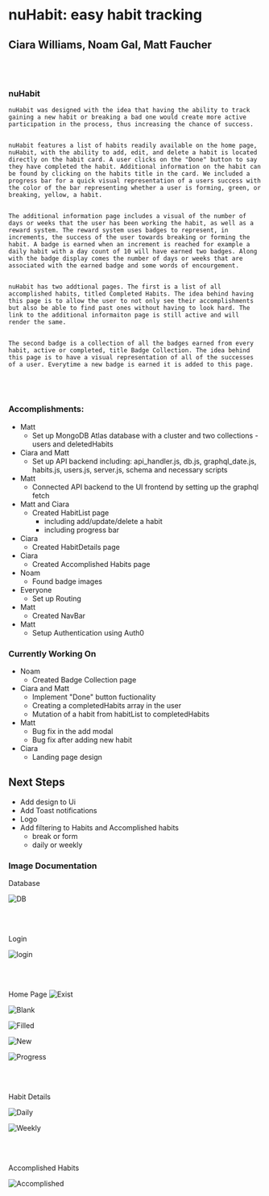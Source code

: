 # **nuHabit**: easy habit tracking

## Ciara Williams, Noam Gal, Matt Faucher

<br>
<br>

### nuHabit

    nuHabit was designed with the idea that having the ability to track gaining a new habit or breaking a bad one would create more active participation in the process, thus increasing the chance of success.


    nuHabit features a list of habits readily available on the home page, nuHabit, with the ability to add, edit, and delete a habit is located directly on the habit card. A user clicks on the "Done" button to say they have completed the habit. Additional information on the habit can be found by clicking on the habits title in the card. We included a progress bar for a quick visual representation of a users success with the color of the bar representing whether a user is forming, green, or breaking, yellow, a habit.


    The additional information page includes a visual of the number of days or weeks that the user has been working the habit, as well as a reward system. The reward system uses badges to represent, in increments, the success of the user towards breaking or forming the habit. A badge is earned when an increment is reached for example a daily habit with a day count of 10 will have earned two badges. Along with the badge display comes the number of days or weeks that are associated with the earned badge and some words of encourgement.


    nuHabit has two addtional pages. The first is a list of all accomplished habits, titled Completed Habits. The idea behind having this page is to allow the user to not only see their accomplishments but also be able to find past ones without having to look hard. The link to the additional informaiton page is still active and will render the same.


    The second badge is a collection of all the badges earned from every habit, active or completed, title Badge Collection. The idea behind this page is to have a visual representation of all of the successes of a user. Everytime a new badge is earned it is added to this page.

<br>
<br>

### Accomplishments:

- Matt
  - Set up MongoDB Atlas database with a cluster and two collections - users and deletedHabits
- Ciara and Matt
  - Set up API backend including: api_handler.js, db.js, graphql_date.js, habits.js, users.js, server.js, schema and necessary scripts
- Matt
  - Connected API backend to the UI frontend by setting up the graphql fetch
- Matt and Ciara
  - Created HabitList page
    - including add/update/delete a habit
    - including progress bar
- Ciara
  - Created HabitDetails page
- Ciara
  - Created Accomplished Habits page
- Noam
  - Found badge images
- Everyone
  - Set up Routing
- Matt
  - Created NavBar
- Matt
  - Setup Authentication using Auth0

### Currently Working On

- Noam
  - Created Badge Collection page
- Ciara and Matt
  - Implement "Done" button fuctionality
  - Creating a completedHabits array in the user
  - Mutation of a habit from habitList to completedHabits
- Matt
  - Bug fix in the add modal
  - Bug fix after adding new habit
- Ciara
  - Landing page design

## Next Steps

- Add design to Ui
- Add Toast notifications
- Logo
- Add filtering to Habits and Accomplished habits
  - break or form
  - daily or weekly

### Image Documentation

Database

![DB](/readme-images/DB.png)

<br>
<br>

Login

![login](/readme-images/Login.png)

<br>
<br>

Home Page
![Exist](/readme-images/Existing.png)

![Blank](/readme-images/BlankModal.png)

![Filled](/readme-images/FilledModal.png)

![New](/readme-images/NewHabitAdded.png)

![Progress](/readme-images/ProgressBarDifference.png)

<br>
<br>

Habit Details

![Daily](/readme-images/DailyDetails.png)

![Weekly](/readme-images/WeeklyDetails.png)

<br>
<br>

Accomplished Habits

![Accomplished](/readme-images/NoAccomplishedHabits.png)
